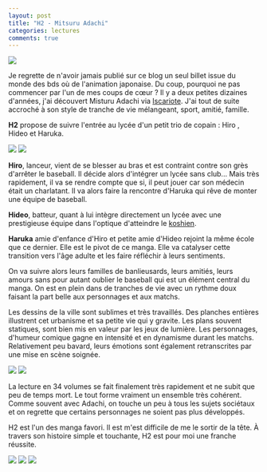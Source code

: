 ```yaml
---
layout: post
title: "H2 - Mitsuru Adachi"
categories: lectures
comments: true
---
```


![](https://github.com/homeostasie/bouquins/raw/master/_pics/lv/adachi_mitsuru/h2.png)

Je regrette de n'avoir jamais publié sur ce blog un seul billet issue du monde des bds où de l'animation japonaise. Du coup, pourquoi ne pas commencer par l'un de mes coups de cœur ? Il y a deux petites dizaines d'années, j'ai découvert Misturu Adachi via [Iscariote](http://www.iscariote.org/). J'ai tout de suite accroché à son style de tranche de vie mélangeant, sport, amitié, famille. 

**H2** propose de suivre l'entrée au lycée d'un petit trio de copain : Hiro , Hideo et Haruka. 


![](https://github.com/homeostasie/bouquins/raw/master/_pics/lv/adachi_mitsuru/h2-mes-1.jpg) ![](https://github.com/homeostasie/bouquins/raw/master/_pics/lv/adachi_mitsuru/h2-mes-2.jpg)


**Hiro**, lanceur, vient de se blesser au bras et est contraint contre son grès d'arrêter le baseball. Il décide alors d'intégrer un lycée sans club... Mais très rapidement, il va se rendre compte que si, il peut jouer car son médecin était un charlatant. Il va alors faire la rencontre d'Haruka qui rêve de monter une équipe de baseball. 

**Hideo**, batteur, quant à lui intègre directement un lycée avec une prestigieuse équipe dans l'optique d'atteindre le [koshien](https://en.wikipedia.org/wiki/High_school_baseball_in_Japan). 

**Haruka** amie d'enfance d'Hiro et petite amie d'Hideo rejoint la même école que ce dernier. Elle est le pivot de ce manga. Elle va catalyser cette transition vers l'âge adulte et les faire réfléchir à leurs sentiments. 

On va suivre alors leurs familles de banlieusards, leurs amitiés, leurs amours sans pour autant oublier le baseball qui est un élément central du manga. On est en plein dans de tranches de vie avec un rythme doux faisant la part belle aux personnages et aux matchs.

Les dessins de la ville sont sublimes et très travaillés. Des planches entières illustrent cet urbanisme et sa petite vie qui y gravite. Les plans souvent statiques, sont bien mis en valeur par les jeux de lumière. 
Les personnages, d'humeur comique gagne en intensité et en dynamisme durant les matchs. Relativement peu bavard, leurs émotions sont également retranscrites par une mise en scène soignée.

![](https://github.com/homeostasie/bouquins/raw/master/_pics/lv/adachi_mitsuru/h2-bat-1.jpg) ![](https://github.com/homeostasie/bouquins/raw/master/_pics/lv/adachi_mitsuru/h2-bat-2.jpg)


La lecture en 34 volumes se fait finalement très rapidement et ne subit que peu de temps mort. Le tout forme vraiment un ensemble très cohérent. Comme souvent avec Adachi, on touche un peu à tous les sujets sociétaux et on regrette que certains personnages ne soient pas plus développés. 

H2 est l'un des manga favori. Il est m'est difficile de me le sortir de la tête. À travers son histoire simple et touchante, H2 est pour moi une franche réussite.


![](https://github.com/homeostasie/bouquins/raw/master/_pics/lv/adachi_mitsuru/h2-act-1.jpg) ![](https://github.com/homeostasie/bouquins/raw/master/_pics/lv/adachi_mitsuru/h2-act-2.jpg) ![](https://github.com/homeostasie/bouquins/raw/master/_pics/lv/adachi_mitsuru/h2-act-3.jpg)
